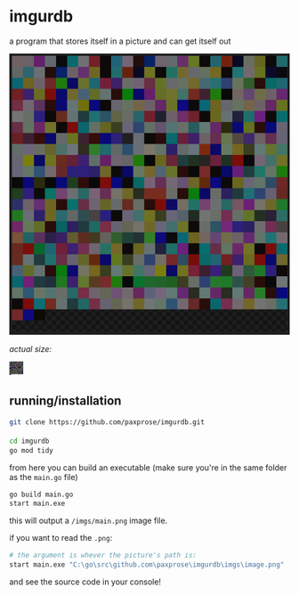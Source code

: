 # imgurdb

a program that stores itself in a picture and can get itself out

![main.go_enlaged](imgs/program_main.png)

_actual size:_

![main.go](imgs/image.png)

## running/installation

```bash
git clone https://github.com/paxprose/imgurdb.git

cd imgurdb
go mod tidy
```

from here you can build an executable (make sure you're in the same folder as the `main.go` file)

```bash
go build main.go
start main.exe
```

this will output a `/imgs/main.png` image file.

if you want to read the `.png`:

```bash
# the argument is whever the picture's path is:
start main.exe "C:\go\src\github.com\paxprose\imgurdb\imgs\image.png"
```

and see the source code in your console!
